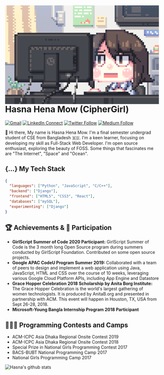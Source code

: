 <!--
**CipherGirl/CipherGirl** is a ✨ _special_ ✨ repository because its `README.md` (this file) appears on your GitHub profile.

Here are some ideas to get you started:

- 🔭 I’m currently working on ...
- 🌱 I’m currently learning ...
- 👯 I’m looking to collaborate on ...
- 🤔 I’m looking for help with ...
- 💬 Ask me about ...
- 📫 How to reach me: ...
- 😄 Pronouns: ...
- ⚡ Fun fact: ...
-->


<a target="_blank" href="https://ciphergirl.github.io/"><img width="550" align="right" src="programmer_modified.gif"></a>

# Hasna Hena Mow (CipherGirl)

[![Gmail](https://img.shields.io/badge/%20-Send%20Mail-black?color=14171A&labelColor=ef5350&logo=gmail&logoColor=ffffff)](mailto:hasnahenamow@gmail.com?subject=From%20GitHub&body=Hi,%20there.%20Found%20you%20from%20GitHub.)
[![LinkedIn Connect](https://img.shields.io/badge/%20-Connect-black?color=14171A&labelColor=212121&logo=linkedin&logoColor=ffffff)](https://www.linkedin.com/in/hasna-hena-mow/)
[![Twitter Follow](https://img.shields.io/badge/dynamic/json.svg?color=14171A&labelColor=37474f&logo=twitter&logoColor=4fc3f7&label=&query=%24[0].followers_count&url=https%3A%2F%2Fcdn.syndication.twimg.com%2Fwidgets%2Ffollowbutton%2Finfo.json%3Fscreen_names%3D_CipherGirl_&suffix=%20Followers)](https://twitter.com/_CipherGirl_)
[![Medium Follow](https://img.shields.io/badge/%20-Follow-black?color=14171A&labelColor=050404&logo=medium&logoColor=ffffff)](https://medium.com/@HasnaHenaMow)

👋 Hi there, My name is Hasna Hena Mow. I'm a final semester undergrad student of CSE from Bangladesh 🇧🇩. I'm a keen learner, focusing on developing my skill as Full-Stack Web Developer. I'm open source enthusiast, exploring the beauty of FOSS.
Some things that fascinates me are "The Internet", "Space" and "Ocean". 


## {...} My Tech Stack

```json
{
  "languages": ["Python", "JavaScript", "C/C++"],
  "backend": ["Django"],
  "frontend": ["HTML5", "CSS3", "React"],
  "databases": ["mySQL"],
  "experimenting": ["Django"]
}
```

## :trophy: Achievements & :raising_hand: Participation

<ul>
  <li>
     <b>GirlScript Summer of Code 2020 Participant:</b> GirlScript Summer of Code is the 3 month long Open Source program during summers conducted by GirlScript Foundation. Contributed on some open source projects.
   </li>
  <li>
     <b>Google APAC CodeU Program Summer 2019: </b> Collaborated with a team of peers to design and implement a web application using Java, JavaScript, HTML and CSS over the course of 10 weeks, leveraging various Google Cloud Platform APIs, including App Engine and Datastore
   </li> 
   <li>
     <b>Grace Hopper Celebration 2018 Scholarship by Anita Borg Institute: </b> The Grace Hopper Celebration is the world's largest gathering of women technologists. It is produced by AnitaB.org and presented in partnership with ACM. This event will happen in Houston, TX, USA from Sept 26-28, 2018.
   </li>
   <li>
     <b>Microsoft-Young Bangla Internship Program 2018 Participant</b>
   </li>
</ul>


## 👩🏻‍💻 Programming Contests and Camps

- ACM-ICPC Asia Dhaka Regional Onsite Contest 2019
- ACM-ICPC Asia Dhaka Regional Onsite Contest 2018
- Special Prize in National Girls Programming Contest 2017
- BACS-BUBT National Programming Camp 2017
- National Girls Programming Camp 2017


![Hasna's github stats](https://github-readme-stats.vercel.app/api?username=CipherGirl)
